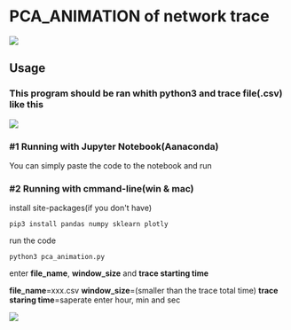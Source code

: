 # PCA_ANIMATION of network trace

![](https://i.imgur.com/ublwELw.png)



## Usage

### This program should be ran whith python3 and trace file(.csv) like this
![](https://i.imgur.com/LFOCBas.png)


### #1 Running with Jupyter Notebook(Aanaconda)
You can simply paste the code to the notebook and run

### #2 Running with cmmand-line(win & mac)

install site-packages(if you don't have)
```
pip3 install pandas numpy sklearn plotly
```
run the code
```
python3 pca_animation.py
```
enter **file_name**, **window_size** and **trace starting time**

**file_name**=xxx.csv
**window_size**=(smaller than the trace total time)
**trace staring time**=saperate enter hour, min and sec

![](https://i.imgur.com/4aZaZmj.png)

